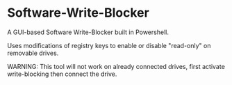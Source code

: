 # Software-Write-Blocker
A GUI-based Software Write-Blocker built in Powershell.

Uses modifications of registry keys to enable or disable "read-only" on removable drives.

WARNING:
This tool will not work on already connected drives, first activate write-blocking then connect the drive.
